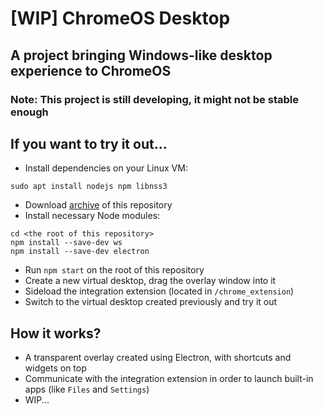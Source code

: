 # [WIP] ChromeOS Desktop
## A project bringing Windows-like desktop experience to ChromeOS

### Note: This project is still developing, it might not be stable enough

## If you want to try it out...
- Install dependencies on your Linux VM:
```shell
sudo apt install nodejs npm libnss3
```

- Download [archive](https://github.com/supechicken/ChromeOS-Desktop/archive/refs/heads/main.zip) of this repository
- Install necessary Node modules:
```shell
cd <the root of this repository>
npm install --save-dev ws
npm install --save-dev electron
```

- Run `npm start` on the root of this repository
- Create a new virtual desktop, drag the overlay window into it
- Sideload the integration extension (located in `/chrome_extension`)
- Switch to the virtual desktop created previously and try it out

## How it works?
- A transparent overlay created using Electron, with shortcuts and widgets on top
- Communicate with the integration extension in order to launch built-in apps (like `Files` and `Settings`)
- WIP...
